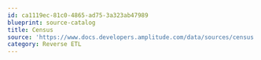 ```yaml
---
id: ca1119ec-81c0-4865-ad75-3a323ab47989
blueprint: source-catalog
title: Census
source: 'https://www.docs.developers.amplitude.com/data/sources/census'
category: Reverse ETL
---
```

